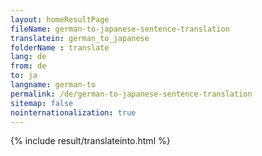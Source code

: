 ```yaml
---
layout: homeResultPage
fileName: german-to-japanese-sentence-translation
translatein: german_to_japanese
folderName : translate
lang: de
from: de
to: ja
langname: german-to
permalink: /de/german-to-japanese-sentence-translation
sitemap: false
nointernationalization: true
---
```

{% include result/translateinto.html %}

<script src="/js/result/translation.js" data-foldername="{{page.folderName}}" data-lang="{{page.lang}}"></script>
